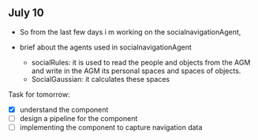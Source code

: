 ## July 10


* So from the last few days i m working on the  socialnavigationAgent,

* brief about the agents used in socialnavigationAgent
  - socialRules: it is used to read the people and objects from the AGM and write in the AGM its personal spaces and spaces of objects.
  - SocialGaussian: it calculates these spaces






Task for tomorrow:
- [X] understand the component
- [ ] design a pipeline for the component
- [ ] implementing the component to capture navigation data
